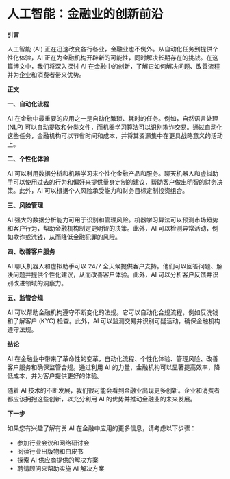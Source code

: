 # 人工智能：金融业的创新前沿

**引言**

人工智能 (AI) 正在迅速改变各行各业，金融业也不例外。从自动化任务到提供个性化体验，AI 正在为金融机构开辟新的可能性，同时解决长期存在的挑战。在这篇博文中，我们将深入探讨 AI 在金融中的创新，了解它如何解决问题、改善流程并为企业和消费者带来优势。

**正文**

**一、自动化流程**

AI 在金融中最重要的应用之一是自动化繁琐、耗时的任务。例如，自然语言处理 (NLP) 可以自动提取和分类文件，而机器学习算法可以识别欺诈交易。通过自动化这些任务，金融机构可以节省时间和成本，并将其资源集中在更具战略意义的活动上。

**二、个性化体验**

AI 可以利用数据分析和机器学习来个性化金融产品和服务。聊天机器人和虚拟助手可以使用过去的行为和偏好来提供量身定制的建议，帮助客户做出明智的财务决策。此外，AI 可以根据个人风险承受能力和财务目标定制投资组合。

**三、风险管理**

AI 强大的数据分析能力可用于识别和管理风险。机器学习算法可以预测市场趋势和客户行为，帮助金融机构制定更明智的决策。此外，AI 可以检测异常活动，例如欺诈或洗钱，从而降低金融犯罪的风险。

**四、改善客户服务**

AI 聊天机器人和虚拟助手可以 24/7 全天候提供客户支持。他们可以回答问题、解决问题并提供个性化建议，从而改善客户体验。此外，AI 可以分析客户反馈并识别改进领域的洞察力。

**五、监管合规**

AI 可以帮助金融机构遵守不断变化的法规。它可以自动化合规流程，例如反洗钱和了解客户 (KYC) 检查。此外，AI 可以监测交易并识别可疑活动，确保金融机构遵守法规。

**结论**

AI 在金融业中带来了革命性的变革，自动化流程、个性化体验、管理风险、改善客户服务和确保监管合规。通过利用 AI 的力量，金融机构可以显著提高效率，降低成本，并为客户提供更好的体验。

随着 AI 技术的不断发展，我们很可能会看到金融业出现更多创新。企业和消费者都应该拥抱这些创新，以充分利用 AI 的优势并推动金融业的未来发展。

**下一步**

如果您有兴趣了解有关 AI 在金融中应用的更多信息，请考虑以下步骤：

* 参加行业会议和网络研讨会
* 阅读行业出版物和白皮书
* 探索 AI 供应商提供的解决方案
* 聘请顾问来帮助实施 AI 解决方案
